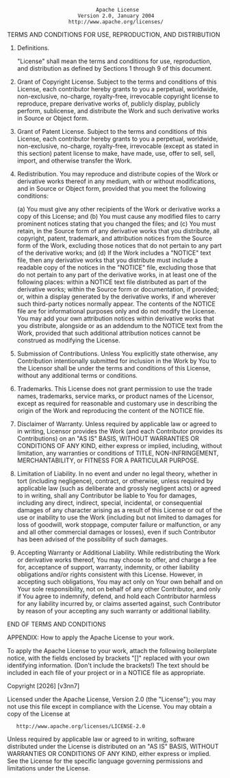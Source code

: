                                  Apache License
                           Version 2.0, January 2004
                        http://www.apache.org/licenses/

TERMS AND CONDITIONS FOR USE, REPRODUCTION, AND DISTRIBUTION

1. Definitions.

   "License" shall mean the terms and conditions for use, reproduction,
   and distribution as defined by Sections 1 through 9 of this document.

2. Grant of Copyright License. Subject to the terms and conditions of 
   this License, each contributor hereby grants to you a perpetual, 
   worldwide, non-exclusive, no-charge, royalty-free, irrevocable 
   copyright license to reproduce, prepare derivative works of, 
   publicly display, publicly perform, sublicense, and distribute the 
   Work and such derivative works in Source or Object form.

3. Grant of Patent License. Subject to the terms and conditions of 
   this License, each contributor hereby grants to you a perpetual, 
   worldwide, non-exclusive, no-charge, royalty-free, irrevocable 
   (except as stated in this section) patent license to make, have made, 
   use, offer to sell, sell, import, and otherwise transfer the Work.

4. Redistribution. You may reproduce and distribute copies of the Work 
   or derivative works thereof in any medium, with or without modifications, 
   and in Source or Object form, provided that you meet the following conditions:

   (a) You must give any other recipients of the Work or derivative works 
       a copy of this License; and
   (b) You must cause any modified files to carry prominent notices stating 
       that you changed the files; and
   (c) You must retain, in the Source form of any derivative works that 
       you distribute, all copyright, patent, trademark, and attribution 
       notices from the Source form of the Work, excluding those notices 
       that do not pertain to any part of the derivative works; and
   (d) If the Work includes a "NOTICE" text file, then any derivative works 
       that you distribute must include a readable copy of the notices in 
       the "NOTICE" file, excluding those that do not pertain to any part 
       of the derivative works, in at least one of the following places: 
       within a NOTICE text file distributed as part of the derivative 
       works; within the Source form or documentation, if provided; or, 
       within a display generated by the derivative works, if and wherever 
       such third-party notices normally appear. The contents of the NOTICE 
       file are for informational purposes only and do not modify the License. 
       You may add your own attribution notices within derivative works 
       that you distribute, alongside or as an addendum to the NOTICE text 
       from the Work, provided that such additional attribution notices 
       cannot be construed as modifying the License.

5. Submission of Contributions. Unless You explicitly state otherwise, 
   any Contribution intentionally submitted for inclusion in the Work 
   by You to the Licensor shall be under the terms and conditions of 
   this License, without any additional terms or conditions.

6. Trademarks. This License does not grant permission to use the trade 
   names, trademarks, service marks, or product names of the Licensor, 
   except as required for reasonable and customary use in describing the 
   origin of the Work and reproducing the content of the NOTICE file.

7. Disclaimer of Warranty. Unless required by applicable law or agreed 
   to in writing, Licensor provides the Work (and each Contributor provides 
   its Contributions) on an "AS IS" BASIS, WITHOUT WARRANTIES OR CONDITIONS 
   OF ANY KIND, either express or implied, including, without limitation, 
   any warranties or conditions of TITLE, NON-INFRINGEMENT, MERCHANTABILITY, 
   or FITNESS FOR A PARTICULAR PURPOSE.

8. Limitation of Liability. In no event and under no legal theory, 
   whether in tort (including negligence), contract, or otherwise, 
   unless required by applicable law (such as deliberate and grossly negligent acts) 
   or agreed to in writing, shall any Contributor be liable to You for damages, 
   including any direct, indirect, special, incidental, or consequential damages 
   of any character arising as a result of this License or out of the use 
   or inability to use the Work (including but not limited to damages for loss of goodwill, 
   work stoppage, computer failure or malfunction, or any and all other commercial damages 
   or losses), even if such Contributor has been advised of the possibility of such damages.

9. Accepting Warranty or Additional Liability. While redistributing the Work 
   or derivative works thereof, You may choose to offer, and charge a fee for, 
   acceptance of support, warranty, indemnity, or other liability obligations 
   and/or rights consistent with this License. However, in accepting such obligations, 
   You may act only on Your own behalf and on Your sole responsibility, 
   not on behalf of any other Contributor, and only if You agree to indemnify, 
   defend, and hold each Contributor harmless for any liability incurred by, 
   or claims asserted against, such Contributor by reason of your accepting any such 
   warranty or additional liability.

END OF TERMS AND CONDITIONS

APPENDIX: How to apply the Apache License to your work.

To apply the Apache License to your work, attach the following 
boilerplate notice, with the fields enclosed by brackets "[]" replaced with 
your own identifying information. (Don't include the brackets!)  The 
text should be included in each file of your project or in a NOTICE file 
as appropriate.

   Copyright [2026] [v3nn7]

   Licensed under the Apache License, Version 2.0 (the "License");
   you may not use this file except in compliance with the License.
   You may obtain a copy of the License at

       http://www.apache.org/licenses/LICENSE-2.0

   Unless required by applicable law or agreed to in writing, software
   distributed under the License is distributed on an "AS IS" BASIS,
   WITHOUT WARRANTIES OR CONDITIONS OF ANY KIND, either express or implied.
   See the License for the specific language governing permissions and
   limitations under the License.
